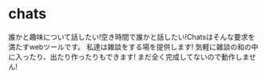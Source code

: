 # chats
誰かと趣味について話したい!空き時間で誰かと話したい!Chatsはそんな要求を満たすwebツールです。
私達は雑談をする場を提供します!
気軽に雑談の和の中に入ったり、出たり作ったりもできます!
まだ全く完成してないので動作しません!
